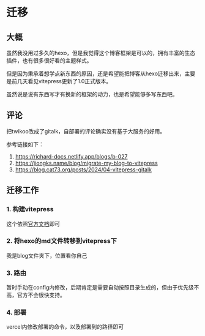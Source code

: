 # 迁移

## 大概

虽然我没用过多久的hexo，但是我觉得这个博客框架是可以的，拥有丰富的生态插件，也有很多很好看的主题样式。

但是因为秉承着想学点新东西的原因，还是希望能把博客从hexo迁移出来，主要是前几天看见vitepress更新了1.0正式版本。

虽然说是说有东西写才有换新的框架的动力，也是希望能够多写东西吧。

## 评论

把twikoo改成了gitalk，自部署的评论确实没有基于大服务的好用。

参考链接如下：
1. https://richard-docs.netlify.app/blogs/b-027
2. https://jiongks.name/blog/migrate-my-blog-to-vitepress
3. https://blog.cat73.org/posts/2024/04-vitepress-gitalk

## 迁移工作

### 1. 构建vitepress
这个依照[官方文档](https://vitepress.dev/zh/guide/getting-started)即可

### 2. 将hexo的md文件转移到vitepress下
我是blog文件夹下，位置看你自己

### 3. 路由

暂时手动在config内修改，后期肯定是需要自动按照目录生成的，但由于优先级不高，官方不会很快支持。

### 4. 部署

vercel内修改部署的命令，以及部署到的路径即可
